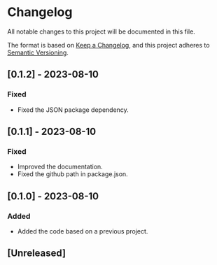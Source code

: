 # Changelog
All notable changes to this project will be documented in this file.

The format is based on [Keep a Changelog](https://keepachangelog.com/en/1.0.0/),
and this project adheres to [Semantic Versioning](https://semver.org/spec/v2.0.0.html).

## [0.1.2] - 2023-08-10
### Fixed
- Fixed the JSON package dependency.

## [0.1.1] - 2023-08-10
### Fixed
- Improved the documentation.
- Fixed the github path in package.json.

## [0.1.0] - 2023-08-10
### Added
- Added the code based on a previous project.

## [Unreleased]